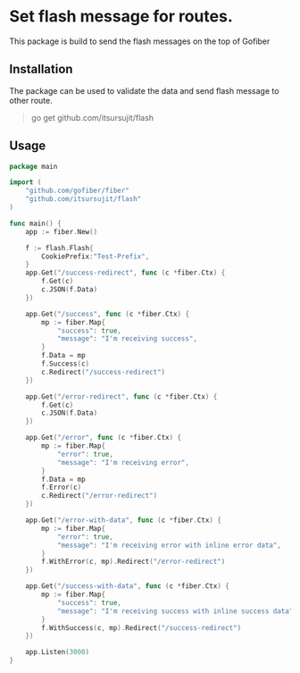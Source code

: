 # Set flash message for routes.

This package is build to send the flash messages on the top of Gofiber

## Installation
The package can be used to validate the data and send flash message to other route.
> go get github.com/itsursujit/flash


## Usage

```go
package main

import (
    "github.com/gofiber/fiber"
    "github.com/itsursujit/flash"
)

func main() {
	app := fiber.New()

	f := flash.Flash{
		CookiePrefix:"Test-Prefix",
	}
	app.Get("/success-redirect", func (c *fiber.Ctx) {
		f.Get(c)
		c.JSON(f.Data)
	})

	app.Get("/success", func (c *fiber.Ctx) {
		mp := fiber.Map{
			"success": true,
			"message": "I'm receiving success",
		}
		f.Data = mp
		f.Success(c)
		c.Redirect("/success-redirect")
	})

	app.Get("/error-redirect", func (c *fiber.Ctx) {
		f.Get(c)
		c.JSON(f.Data)
	})

	app.Get("/error", func (c *fiber.Ctx) {
		mp := fiber.Map{
			"error": true,
			"message": "I'm receiving error",
		}
		f.Data = mp
		f.Error(c)
		c.Redirect("/error-redirect")
	})

	app.Get("/error-with-data", func (c *fiber.Ctx) {
		mp := fiber.Map{
			"error": true,
			"message": "I'm receiving error with inline error data",
		}
		f.WithError(c, mp).Redirect("/error-redirect")
	})

	app.Get("/success-with-data", func (c *fiber.Ctx) {
		mp := fiber.Map{
			"success": true,
			"message": "I'm receiving success with inline success data",
		}
		f.WithSuccess(c, mp).Redirect("/success-redirect")
	})

	app.Listen(3000)
}
```